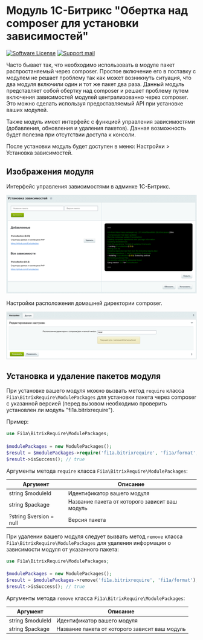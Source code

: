 # Модуль 1С-Битрикс "Обертка над composer для установки зависимостей"

[![Software License][badge-license]][license]
[![Support mail][badge-mail]][mail]

Часто бывает так, что необходимо использовать в модуле пакет распростаняемый через composer. Простое включение
его в поставку с модулем не решает проблему так как может возникнуть ситуация, что два модуля включили один и тот же пакет два раза.
Данный модуль представляет собой обертку над composer и решает проблему путем
включения зависимостей модулей централизованно через composer.
Это можно сделать используя предоставляемый API при установке ваших модулей.

Также модуль имеет интерфейс с функцией управления зависимостями (добавления, обновления и удаления пакетов).
Данная возможность будет полезна при отсутствии доступа к консоли.

После установки модуль будет доступен в меню: Настройки > Установка зависимостей.

## Изображения модуля

Интерфейс управления зависимостями в админке 1С-Битрикс.

![Интерфейс управления зависимостями в админке 1С-Битрикс](images/fi1a.bitrixrequire-screen-1.png)

Настройки расположения домашней директории composer.

![Настройки расположения домашней директории composer](images/fi1a.bitrixrequire-screen-2.png)

## Установка и удаление пакетов модуля

При установке вашего модуля можно вызвать метод `require` класса `Fi1a\BitrixRequire\ModulePackages`
для установки пакета через composer с указанной версией
(перед вызовом необходимо проверить установлен ли модуль "fi1a.bitrixrequire").

Пример:

```php
use Fi1a\BitrixRequire\ModulePackages;

$modulePackages = new ModulePackages();
$result = $modulePackages->require('fi1a.bitrixrequire', 'fi1a/format', '^2.0');
$result->isSuccess(); // true
```

Аргументы метода `require` класса `Fi1a\BitrixRequire\ModulePackages`:

| Аргумент                 | Описание                                       |
|--------------------------|------------------------------------------------|
| string $moduleId         | Идентификатор вашего модуля                    |
| string $package          | Название пакета от которого зависит ваш модуль |
| ?string $version = null  | Версия пакета                                  |

При удалении вашего модуля следует вызвать метод `remove` класса `Fi1a\BitrixRequire\ModulePackages`
для удаления информации о зависимости модуля от указанного пакета:

```php
use Fi1a\BitrixRequire\ModulePackages;

$modulePackages = new ModulePackages();
$result = $modulePackages->remove('fi1a.bitrixrequire', 'fi1a/format');
$result->isSuccess(); // true
```

Аргументы метода `remove` класса `Fi1a\BitrixRequire\ModulePackages`:

| Аргумент                 | Описание                                       |
|--------------------------|------------------------------------------------|
| string $moduleId         | Идентификатор вашего модуля                    |
| string $package          | Название пакета от которого зависит ваш модуль |

[badge-license]: https://img.shields.io/github/license/fi1a/bitrixvalidation?style=flat-square
[badge-mail]: https://img.shields.io/badge/mail-support%40fi1a.ru-brightgreen

[license]: https://github.com/fi1a/bitrixvalidation/blob/master/LICENSE
[mail]: mailto:support@fi1a.ru